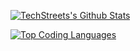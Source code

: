 [![TechStreets's Github Stats](https://github-readme-stats.vercel.app/api?username=TechStreetDev&show_icons=true&theme=radical)](https://github.com/anuraghazra/github-readme-stats)


[![Top Coding Languages](https://github-readme-stats.vercel.app/api/top-langs/?username=TechStreetDev&theme=radical)](https://github.com/anuraghazra/github-readme-stats)
